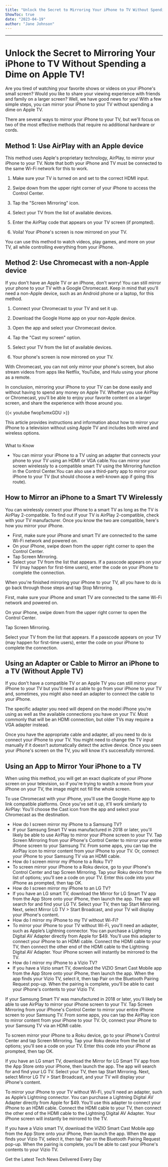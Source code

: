 ```yaml
---
title: "Unlock the Secret to Mirroring Your iPhone to TV Without Spending a Dime on Apple TV!"
ShowToc: true 
date: "2023-04-19"
author: "Jane Johnson"
---
```

*****
# Unlock the Secret to Mirroring Your iPhone to TV Without Spending a Dime on Apple TV!

Are you tired of watching your favorite shows or videos on your iPhone's small screen? Would you like to share your viewing experience with friends and family on a larger screen? Well, we have good news for you! With a few simple steps, you can mirror your iPhone to your TV without spending a dime on Apple TV.

There are several ways to mirror your iPhone to your TV, but we'll focus on two of the most effective methods that require no additional hardware or cords.

## Method 1: Use AirPlay with an Apple device

This method uses Apple's proprietary technology, AirPlay, to mirror your iPhone to your TV. Note that both your iPhone and TV must be connected to the same Wi-Fi network for this to work.

1. Make sure your TV is turned on and set to the correct HDMI input.

2. Swipe down from the upper right corner of your iPhone to access the Control Center.

3. Tap the "Screen Mirroring" icon.

4. Select your TV from the list of available devices.

5. Enter the AirPlay code that appears on your TV screen (if prompted).

6. Voila! Your iPhone's screen is now mirrored on your TV.

You can use this method to watch videos, play games, and more on your TV, all while controlling everything from your iPhone.

## Method 2: Use Chromecast with a non-Apple device

If you don't have an Apple TV or an iPhone, don't worry! You can still mirror your phone to your TV with a Google Chromecast. Keep in mind that you'll need a non-Apple device, such as an Android phone or a laptop, for this method.

1. Connect your Chromecast to your TV and set it up.

2. Download the Google Home app on your non-Apple device.

3. Open the app and select your Chromecast device.

4. Tap the "Cast my screen" option.

5. Select your TV from the list of available devices.

6. Your phone's screen is now mirrored on your TV.

With Chromecast, you can not only mirror your phone's screen, but also stream videos from apps like Netflix, YouTube, and Hulu using your phone as a remote.

In conclusion, mirroring your iPhone to your TV can be done easily and without having to spend any money on Apple TV. Whether you use AirPlay or Chromecast, you'll be able to enjoy your favorite content on a larger screen, and share the experience with those around you.

{{< youtube fwop1xmxGDU >}} 




This article provides instructions and information about how to mirror your iPhone to a television without using Apple TV and includes both wired and wireless options.

 
### 
What to Know
 
- You can mirror your iPhone to a TV using an adapter that connects your phone to your TV using an HDMI or VGA cable.You can mirror your screen wirelessly to a compatible smart TV using the Mirroring function in the Control Center.You can also use a third-party app to mirror your iPhone to your TV (but should choose a well-known app if going this route).

 
##   How to Mirror an iPhone to a Smart TV Wirelessly  
 

You can wirelessly connect your iPhone to a smart TV as long as the TV is AirPlay 2-compatible. To find out if your TV is AirPlay 2-compatible, check with your TV manufacturer. Once you know the two are compatible, here's how you mirror your iPhone.

 
- First, make sure your iPhone and smart TV are connected to the same Wi-Fi network and powered on.
 - On your iPhone, swipe down from the upper right corner to open the Control Center.
 - Tap Screen Mirroring.
 - Select your TV from the list that appears. If a passcode appears on your TV (may happen for first-time users), enter the code on your iPhone to complete the connection.

 

When you're finished mirroring your iPhone to your TV, all you have to do is go back through those steps and tap Stop Mirroring.

 

First, make sure your iPhone and smart TV are connected to the same Wi-Fi network and powered on.

 

On your iPhone, swipe down from the upper right corner to open the Control Center.

 

Tap Screen Mirroring.

 

Select your TV from the list that appears. If a passcode appears on your TV (may happen for first-time users), enter the code on your iPhone to complete the connection.

 
##   Using an Adapter or Cable to Mirror an iPhone to a TV (Without Apple TV)  
 

If you don't have a compatible TV or an Apple TV you can still mirror your iPhone to your TV but you'll need a cable to go from your iPhone to your TV and, sometimes, you might also need an adapter to connect the cable to your iPhone.

 

The specific adapter you need will depend on the model iPhone you're using as well as the available connections you have on your TV. Most commonly that will be an HDMI connection, but older TVs may require a VGA adapter instead.

 

Once you have the appropriate cable and adapter, all you need to do is connect your iPhone to your TV. You might need to change the TV input manually if it doesn't automatically detect the active device. Once you seen your iPhone's screen on the TV, you will know it's successfully mirrored.

 
##   Using an App to Mirror Your iPhone to a TV  
 
When using this method, you will get an exact duplicate of your iPhone screen on your television, so if you're trying to watch a movie from your iPhone on your TV, the image might not fill the whole screen.
 

To use Chromecast with your iPhone, you'll use the Google Home app to link compatible platforms. Once you've set it up, it'll work similarly to AirPlay: You'll choose the Cast icon from the app and select your Chromecast as the destination.

 
- How do I screen mirror my iPhone to a Samsung TV?
 - If your Samsung Smart TV was manufactured in 2018 or later, you'll likely be able to use AirPlay to mirror your iPhone screen to your TV. Tap Screen Mirroring from your iPhone's Control Center to mirror your entire iPhone screen to your Samsung TV. From some apps, you can tap the AirPlay icon to mirror content from your iPhone to your TV. Or, connect your iPhone to your Samsung TV via an HDMI cable.
 - How do I screen mirror my iPhone to a Roku TV?
 - To screen mirror your iPhone to a Roku device, go to your iPhone's Control Center and tap Screen Mirroring. Tap your Roku device from the list of options; you'll see a code on your TV. Enter this code into your iPhone as prompted, then tap OK.
 - How do I screen mirror my iPhone to an LG TV?
 - If you have an LG smart TV, download the Mirror for LG Smart TV app from the App Store onto your iPhone, then launch the app. The app will search for and find your LG TV. Select your TV, then tap Start Mirroring. Next, select Mirror LG TV > Start Broadcast, and your TV will display your iPhone's content.
 - How do I mirror my iPhone to my TV without Wi-Fi?
 - To mirror your iPhone to your TV without Wi-Fi, you'll need an adapter, such as Apple’s Lightning connector. You can purchase a Lightning Digital AV Adapter directly from Apple for $49. You'll use this adapter to connect your iPhone to an HDMI cable. Connect the HDMI cable to your TV, then connect the other end of the HDMI cable to the Lightning Digital AV Adapter. Your iPhone screen will instantly be mirrored to the TV.
 - How do I mirror my iPhone to a Vizio TV?
 - If you have a Vizio smart TV, download the VIZIO Smart Cast Mobile app from the App Store onto your iPhone, then launch the app. When the app finds your Vizio TV, select it, then tap Pair on the Bluetooth Pairing Request pop-up. When the pairing is complete, you'll be able to cast your iPhone's contents to your Vizio TV.

 
If your Samsung Smart TV was manufactured in 2018 or later, you'll likely be able to use AirPlay to mirror your iPhone screen to your TV. Tap Screen Mirroring from your iPhone's Control Center to mirror your entire iPhone screen to your Samsung TV. From some apps, you can tap the AirPlay icon to mirror content from your iPhone to your TV. Or, connect your iPhone to your Samsung TV via an HDMI cable.
 
To screen mirror your iPhone to a Roku device, go to your iPhone's Control Center and tap Screen Mirroring. Tap your Roku device from the list of options; you'll see a code on your TV. Enter this code into your iPhone as prompted, then tap OK.
 
If you have an LG smart TV, download the Mirror for LG Smart TV app from the App Store onto your iPhone, then launch the app. The app will search for and find your LG TV. Select your TV, then tap Start Mirroring. Next, select Mirror LG TV > Start Broadcast, and your TV will display your iPhone's content.
 
To mirror your iPhone to your TV without Wi-Fi, you'll need an adapter, such as Apple’s Lightning connector. You can purchase a Lightning Digital AV Adapter directly from Apple for $49. You'll use this adapter to connect your iPhone to an HDMI cable. Connect the HDMI cable to your TV, then connect the other end of the HDMI cable to the Lightning Digital AV Adapter. Your iPhone screen will instantly be mirrored to the TV.
 
If you have a Vizio smart TV, download the VIZIO Smart Cast Mobile app from the App Store onto your iPhone, then launch the app. When the app finds your Vizio TV, select it, then tap Pair on the Bluetooth Pairing Request pop-up. When the pairing is complete, you'll be able to cast your iPhone's contents to your Vizio TV.
 

Get the Latest Tech News Delivered Every Day




